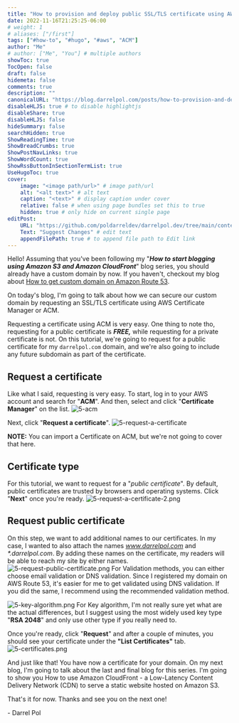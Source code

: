 ```yaml
---
title: "How to provision and deploy public SSL/TLS certificate using AWS Certificate Manager"
date: 2022-11-16T21:25:25-06:00
# weight: 1
# aliases: ["/first"]
tags: ["#how-to", "#hugo", "#aws", "ACM"]
author: "Me"
# author: ["Me", "You"] # multiple authors
showToc: true
TocOpen: false
draft: false
hidemeta: false
comments: true
description: ""
canonicalURL: "https://blog.darrelpol.com/posts/how-to-provision-and-deploy-public-certificates"
disableHLJS: true # to disable highlightjs
disableShare: true
disableHLJS: false
hideSummary: false
searchHidden: true
ShowReadingTime: true
ShowBreadCrumbs: true
ShowPostNavLinks: true
ShowWordCount: true
ShowRssButtonInSectionTermList: true
UseHugoToc: true
cover:
    image: "<image path/url>" # image path/url
    alt: "<alt text>" # alt text
    caption: "<text>" # display caption under cover
    relative: false # when using page bundles set this to true
    hidden: true # only hide on current single page
editPost:
    URL: "https://github.com/poldarreldev/darrelpol.dev/tree/main/content"
    Text: "Suggest Changes" # edit text
    appendFilePath: true # to append file path to Edit link
---
```

Hello! Assuming that you've been following my "***How to start blogging using Amazon S3 and Amazon CloudFront***" blog series, you should already have a custom domain by now. If you haven't, checkout my blog about [How to get custom domain on Amazon Route 53](../how-to-get-custom-domain-on-amazon-route-53). 

On today's blog, I'm going to talk about how we can secure our custom domain by requesting an SSL/TLS certificate using AWS Certificate Manager or ACM.

Requesting a certificate using ACM is very easy. One thing to note tho, requesting for a public certificate is ***FREE,*** while requesting for a private certificate is not. On this tutorial, we're going to request for a public certificate for my `darrelpol.com` domain, and we're also going to include any future subdomain as part of the certificate. 

## Request a certificate
Like what I said, requesting is very easy. To start, log in to your AWS account and search for "**ACM**". And then, select and click "**Certificate Manager**" on the list.
![5-acm](/5-acm.png)


Next, click "**Request a certificate**".
![5-request-a-certificate](/5-request-a-certificate.png)

**NOTE:** You can import a Certificate on ACM, but we're not going to cover that here.

## Certificate type
For this tutorial, we want to request for a "*public certificate*". By default, public certificates are trusted by browsers and operating systems. Click "**Next**" once you're ready.
![5-request-a-certificate-2.png](/5-request-a-certificate-2.png)

## Request public certificate
On this step, we want to add additional names to our certificates. In my case, I wanted to also attach the names *www.darrelpol.com* and *\*.darrelpol.com*. By adding these names on the certificate, my readers will be able to reach my site by either names.
![5-request-public-certificate.png](/5-request-public-certificate.png)
For Validation methods, you can either choose email validation or DNS validation. Since I registered my domain on AWS Route 53, it's easier for me to get validated using DNS validation. If you did the same, I recommend using the recommended validation method.

![5-key-algorithm.png](/5-key-algorithm.png)
For Key algorithm, I'm not really sure yet what are the actual differences, but I suggest using the most widely used key type "**RSA 2048**" and only use other type if you really need to. 

Once you're ready, click "**Request**" and after a couple of minutes, you should see your certificate under the **"List Certificates"** tab.
![5-certificates.png](/5-certificates.png)


And just like that! You have now a certificate for your domain. On my next blog, I'm going to talk about the last and final blog for this series. I'm going to show you How to use Amazon CloudFront - a Low-Latency Content Delivery Network (CDN) to serve a static website hosted on Amazon S3. 

That's it for now. Thanks and see you on the next one! 

\- Darrel Pol